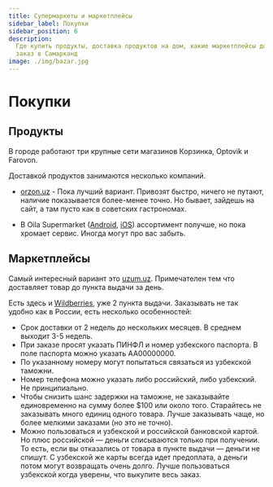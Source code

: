 ```yaml
---
title: Супермаркеты и маркетплейсы
sidebar_label: Покупки
sidebar_position: 6
description:
  Где купить продукты, доставка продуктов на дом, какие маркетплейсы доставляют
  заказ в Самарканд
image: ./img/bazar.jpg
---
```


# Покупки

## Продукты

В городе работают три крупные сети магазинов Корзинка, Optovik и Farovon.

Доставкой продуктов занимаются несколько компаний.

- [orzon.uz](https://orzon.uz/) - Пока лучший вариант. Привозят быстро, ничего
  не путают, наличие показывается более-менее точно. Но бывает, зайдешь на сайт,
  а там пусто как в советских гастрономах.

- В Oila Supermarket
  ([Android](https://play.google.com/store/apps/details?id=uz.gigalab.oilasupermarket),
  [iOS](https://apps.apple.com/us/app/oila-supermarket/id1637385727))
  ассортимент получше, но пока хромает сервис. Иногда могут про вас забыть.

## Маркетплейсы

Самый интересный вариант это [uzum.uz](https://uzum.uz/). Примечателен тем что
доставляет товар до пункта выдачи за день.

Есть здесь и [Wildberries](https://www.wildberries.ru/), уже 2 пункта выдачи.
Заказывать не так удобно как в России, есть несколько особенностей:

- Срок доставки от 2 недель до нескольких месяцев. В среднем выходит 3-5 недель.
- При заказе просят указать ПИНФЛ и номер узбекского паспорта. В поле паспорта
  можно указать AA00000000.
- По указанному номеру могут попытаться связаться из узбекской таможни.
- Номер телефона можно указать либо российский, либо узбекский. Не
  принципиально.
- Чтобы снизить шанс задержки на таможне, не заказывайте единовременно на сумму
  более $100 или около того. Старайтесь не заказывать много единиц одного
  товара. Лучше заказывать чаще, но более мелкими заказами (но это не точно).
- Можно пользоваться и узбекской и российской банковской картой. Но плюс
  российской — деньги списываются только при получении. То есть, если вы
  отказались от товара в пункте выдачи — деньги не спишут. С узбекской же карты
  всегда идет предоплата, а деньги потом могут возвращать очень долго. Лучше
  пользоваться узбекской когда уверены, что выкупите весь заказ.
